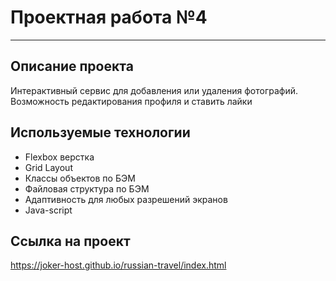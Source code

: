 # Проектная работа №4
------
## Описание проекта 
Интерактивный сервис для добавления или удаления фотографий. Возможность редактирования профиля и ставить лайки

## Используемые технологии
* Flexbox верстка
* Grid Layout
* Классы объектов по БЭМ
* Файловая структура по БЭМ
* Адаптивность для любых разрешений экранов
* Java-script

## Ссылка на проект
https://joker-host.github.io/russian-travel/index.html